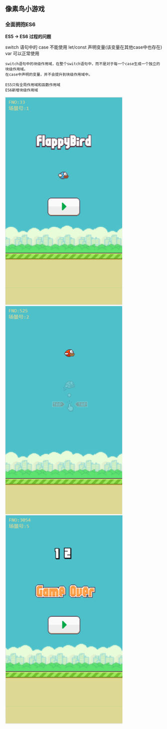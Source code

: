 <!--
 * @Description: In User Settings Edit
 * @Author: your name
 * @Date: 2019-10-14 18:35:56
 * @LastEditTime: 2019-10-15 13:42:14
 * @LastEditors: Please set LastEditors
 -->

## 像素鸟小游戏

### 全面拥抱ES6
**ES5 -> ES6 过程的问题**

switch 语句中的 case 不能使用 let/const 声明变量(该变量在其他case中也存在)
<br>
var 可以正常使用 
 

``` 
switch语句中的块级作用域，在整个switch语句中，而不是对于每一个case生成一个独立的块级作用域。
在case中声明的变量，并不会提升到块级作用域中。

ES5只有全局作用域和函数作用域
ES6新增块级作用域
```

![](https://github.com/WuLianN/flappy-bird/blob/master/githubImg/bird.png)
![](https://github.com/WuLianN/flappy-bird/blob/master/githubImg/bird1.png)
![](https://github.com/WuLianN/flappy-bird/blob/master/githubImg/bird2.png)

